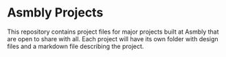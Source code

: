 # Asmbly Projects

This repository contains project files for major projects built at Asmbly that are open to share with all.  Each project will have its own folder with design files and a markdown file describing the project.
